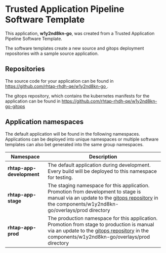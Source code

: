 # Trusted Application Pipeline Software Template

This application, **w1y2nd8kn-go**, was created from a Trusted Application Pipeline Software Template.

The software templates create a new source and gitops deployment repositories with a sample source application. 

## Repositories

The source code for your application can be found in [https://github.com/rhtap-rhdh-qe/w1y2nd8kn-go ](https://github.com/rhtap-rhdh-qe/w1y2nd8kn-go ).
 
The gitops repository, which contains the kubernetes manifests for the application can be found in 
[https://github.com/rhtap-rhdh-qe/w1y2nd8kn-go-gitops ](https://github.com/rhtap-rhdh-qe/w1y2nd8kn-go-gitops ) 

## Application namespaces 

The default application will be found in the following namespaces. Applications can be deployed into unique namespaces or multiple software templates can also bet generated into the same group namespaces.  

|  Namespace   |  Description   |  
| -------- | -------- |   
| **rhtap-app-development** | The default application during development. Every build will be deployed to this namespace for testing. | 
| **rhtap-app-stage** | The staging namespace for this application. Promotion from development to stage is manual via an update to the [gitops repository](https://github.com/rhtap-rhdh-qe/w1y2nd8kn-go-gitops ) in the components/w1y2nd8kn-go/overlays/prod directory |  
| **rhtap-app-prod** | The production namespace for this application. Promotion from stage to production is manual via an update to the [gitops repository](https://github.com/rhtap-rhdh-qe/w1y2nd8kn-go-gitops ) in the components/w1y2nd8kn-go/overlays/prod directory | 
